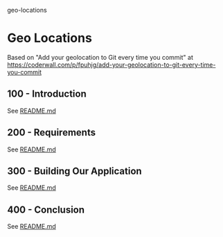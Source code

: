 geo-locations
# Geo Locations

Based on "Add your geolocation to Git every time you commit" at https://coderwall.com/p/fpuhjg/add-your-geolocation-to-git-every-time-you-commit

## 100 - Introduction

See [README.md](./100/README.md)

## 200 - Requirements

See [README.md](./200/README.md)

## 300 - Building Our Application

See [README.md](./300/README.md)

## 400 - Conclusion

See [README.md](./400/README.md)
